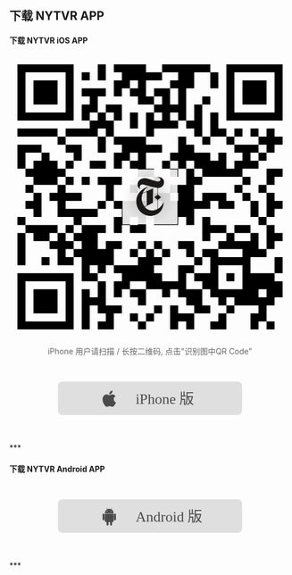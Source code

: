 ## 下载 NYTVR APP
#### 下载 NYTVR iOS APP
<a href="https://itunes.apple.com/app/id1028562337?ct=vr-link-github">
<svg viewBox="0 0 1024 1024" version="1.1" xmlns="http://www.w3.org/2000/svg" xmlns:xlink="http://www.w3.org/1999/xlink">
    <defs>
        <radialGradient cx="50%" cy="50%" fx="50%" fy="50%" r="50%" id="radialGradient-1">
            <stop stop-color="#D4D2D2" offset="0%"></stop>
            <stop stop-color="#FFFFFF" offset="100%"></stop>
        </radialGradient>
    </defs>
    <g id="Page-1" stroke="none" stroke-width="1" fill="none" fill-rule="evenodd">
        <g id="qr-ios-nytvr">
            <g id="qr-ios-nytvrapp">
                <g id="QR-Code">
                    <rect id="Rectangle-path" fill="#FFFFFF" x="0" y="0"></rect>
                    <g id="elements" transform="translate(29.257143, 29.257143)" fill="#000000">
                        <path d="M0,0 L29.2571429,0 L29.2571429,29.2571429 L0,29.2571429 L0,0 Z M29.2571429,0 L58.5142857,0 L58.5142857,29.2571429 L29.2571429,29.2571429 L29.2571429,0 Z M58.5142857,0 L87.7714286,0 L87.7714286,29.2571429 L58.5142857,29.2571429 L58.5142857,0 Z M87.7714286,0 L117.028571,0 L117.028571,29.2571429 L87.7714286,29.2571429 L87.7714286,0 Z M117.028571,0 L146.285714,0 L146.285714,29.2571429 L117.028571,29.2571429 L117.028571,0 Z M146.285714,0 L175.542857,0 L175.542857,29.2571429 L146.285714,29.2571429 L146.285714,0 Z M175.542857,0 L204.8,0 L204.8,29.2571429 L175.542857,29.2571429 L175.542857,0 Z M292.571429,0 L321.828571,0 L321.828571,29.2571429 L292.571429,29.2571429 L292.571429,0 Z M351.085714,0 L380.342857,0 L380.342857,29.2571429 L351.085714,29.2571429 L351.085714,0 Z M380.342857,0 L409.6,0 L409.6,29.2571429 L380.342857,29.2571429 L380.342857,0 Z M409.6,0 L438.857143,0 L438.857143,29.2571429 L409.6,29.2571429 L409.6,0 Z M438.857143,0 L468.114286,0 L468.114286,29.2571429 L438.857143,29.2571429 L438.857143,0 Z M526.628571,0 L555.885714,0 L555.885714,29.2571429 L526.628571,29.2571429 L526.628571,0 Z M555.885714,0 L585.142857,0 L585.142857,29.2571429 L555.885714,29.2571429 L555.885714,0 Z M585.142857,0 L614.4,0 L614.4,29.2571429 L585.142857,29.2571429 L585.142857,0 Z M614.4,0 L643.657143,0 L643.657143,29.2571429 L614.4,29.2571429 L614.4,0 Z M643.657143,0 L672.914286,0 L672.914286,29.2571429 L643.657143,29.2571429 L643.657143,0 Z M672.914286,0 L702.171429,0 L702.171429,29.2571429 L672.914286,29.2571429 L672.914286,0 Z M760.685714,0 L789.942857,0 L789.942857,29.2571429 L760.685714,29.2571429 L760.685714,0 Z M789.942857,0 L819.2,0 L819.2,29.2571429 L789.942857,29.2571429 L789.942857,0 Z M819.2,0 L848.457143,0 L848.457143,29.2571429 L819.2,29.2571429 L819.2,0 Z M848.457143,0 L877.714286,0 L877.714286,29.2571429 L848.457143,29.2571429 L848.457143,0 Z M877.714286,0 L906.971429,0 L906.971429,29.2571429 L877.714286,29.2571429 L877.714286,0 Z M906.971429,0 L936.228571,0 L936.228571,29.2571429 L906.971429,29.2571429 L906.971429,0 Z M936.228571,0 L965.485714,0 L965.485714,29.2571429 L936.228571,29.2571429 L936.228571,0 Z M0,29.2571429 L29.2571429,29.2571429 L29.2571429,58.5142857 L0,58.5142857 L0,29.2571429 Z M175.542857,29.2571429 L204.8,29.2571429 L204.8,58.5142857 L175.542857,58.5142857 L175.542857,29.2571429 Z M234.057143,29.2571429 L263.314286,29.2571429 L263.314286,58.5142857 L234.057143,58.5142857 L234.057143,29.2571429 Z M292.571429,29.2571429 L321.828571,29.2571429 L321.828571,58.5142857 L292.571429,58.5142857 L292.571429,29.2571429 Z M380.342857,29.2571429 L409.6,29.2571429 L409.6,58.5142857 L380.342857,58.5142857 L380.342857,29.2571429 Z M409.6,29.2571429 L438.857143,29.2571429 L438.857143,58.5142857 L409.6,58.5142857 L409.6,29.2571429 Z M438.857143,29.2571429 L468.114286,29.2571429 L468.114286,58.5142857 L438.857143,58.5142857 L438.857143,29.2571429 Z M468.114286,29.2571429 L497.371429,29.2571429 L497.371429,58.5142857 L468.114286,58.5142857 L468.114286,29.2571429 Z M497.371429,29.2571429 L526.628571,29.2571429 L526.628571,58.5142857 L497.371429,58.5142857 L497.371429,29.2571429 Z M585.142857,29.2571429 L614.4,29.2571429 L614.4,58.5142857 L585.142857,58.5142857 L585.142857,29.2571429 Z M614.4,29.2571429 L643.657143,29.2571429 L643.657143,58.5142857 L614.4,58.5142857 L614.4,29.2571429 Z M702.171429,29.2571429 L731.428571,29.2571429 L731.428571,58.5142857 L702.171429,58.5142857 L702.171429,29.2571429 Z M760.685714,29.2571429 L789.942857,29.2571429 L789.942857,58.5142857 L760.685714,58.5142857 L760.685714,29.2571429 Z M936.228571,29.2571429 L965.485714,29.2571429 L965.485714,58.5142857 L936.228571,58.5142857 L936.228571,29.2571429 Z M0,58.5142857 L29.2571429,58.5142857 L29.2571429,87.7714286 L0,87.7714286 L0,58.5142857 Z M58.5142857,58.5142857 L87.7714286,58.5142857 L87.7714286,87.7714286 L58.5142857,87.7714286 L58.5142857,58.5142857 Z M87.7714286,58.5142857 L117.028571,58.5142857 L117.028571,87.7714286 L87.7714286,87.7714286 L87.7714286,58.5142857 Z M117.028571,58.5142857 L146.285714,58.5142857 L146.285714,87.7714286 L117.028571,87.7714286 L117.028571,58.5142857 Z M175.542857,58.5142857 L204.8,58.5142857 L204.8,87.7714286 L175.542857,87.7714286 L175.542857,58.5142857 Z M351.085714,58.5142857 L380.342857,58.5142857 L380.342857,87.7714286 L351.085714,87.7714286 L351.085714,58.5142857 Z M380.342857,58.5142857 L409.6,58.5142857 L409.6,87.7714286 L380.342857,87.7714286 L380.342857,58.5142857 Z M438.857143,58.5142857 L468.114286,58.5142857 L468.114286,87.7714286 L438.857143,87.7714286 L438.857143,58.5142857 Z M555.885714,58.5142857 L585.142857,58.5142857 L585.142857,87.7714286 L555.885714,87.7714286 L555.885714,58.5142857 Z M585.142857,58.5142857 L614.4,58.5142857 L614.4,87.7714286 L585.142857,87.7714286 L585.142857,58.5142857 Z M614.4,58.5142857 L643.657143,58.5142857 L643.657143,87.7714286 L614.4,87.7714286 L614.4,58.5142857 Z M702.171429,58.5142857 L731.428571,58.5142857 L731.428571,87.7714286 L702.171429,87.7714286 L702.171429,58.5142857 Z M760.685714,58.5142857 L789.942857,58.5142857 L789.942857,87.7714286 L760.685714,87.7714286 L760.685714,58.5142857 Z M819.2,58.5142857 L848.457143,58.5142857 L848.457143,87.7714286 L819.2,87.7714286 L819.2,58.5142857 Z M848.457143,58.5142857 L877.714286,58.5142857 L877.714286,87.7714286 L848.457143,87.7714286 L848.457143,58.5142857 Z M877.714286,58.5142857 L906.971429,58.5142857 L906.971429,87.7714286 L877.714286,87.7714286 L877.714286,58.5142857 Z M936.228571,58.5142857 L965.485714,58.5142857 L965.485714,87.7714286 L936.228571,87.7714286 L936.228571,58.5142857 Z M0,87.7714286 L29.2571429,87.7714286 L29.2571429,117.028571 L0,117.028571 L0,87.7714286 Z M58.5142857,87.7714286 L87.7714286,87.7714286 L87.7714286,117.028571 L58.5142857,117.028571 L58.5142857,87.7714286 Z M87.7714286,87.7714286 L117.028571,87.7714286 L117.028571,117.028571 L87.7714286,117.028571 L87.7714286,87.7714286 Z M117.028571,87.7714286 L146.285714,87.7714286 L146.285714,117.028571 L117.028571,117.028571 L117.028571,87.7714286 Z M175.542857,87.7714286 L204.8,87.7714286 L204.8,117.028571 L175.542857,117.028571 L175.542857,87.7714286 Z M234.057143,87.7714286 L263.314286,87.7714286 L263.314286,117.028571 L234.057143,117.028571 L234.057143,87.7714286 Z M263.314286,87.7714286 L292.571429,87.7714286 L292.571429,117.028571 L263.314286,117.028571 L263.314286,87.7714286 Z M292.571429,87.7714286 L321.828571,87.7714286 L321.828571,117.028571 L292.571429,117.028571 L292.571429,87.7714286 Z M351.085714,87.7714286 L380.342857,87.7714286 L380.342857,117.028571 L351.085714,117.028571 L351.085714,87.7714286 Z M409.6,87.7714286 L438.857143,87.7714286 L438.857143,117.028571 L409.6,117.028571 L409.6,87.7714286 Z M438.857143,87.7714286 L468.114286,87.7714286 L468.114286,117.028571 L438.857143,117.028571 L438.857143,87.7714286 Z M497.371429,87.7714286 L526.628571,87.7714286 L526.628571,117.028571 L497.371429,117.028571 L497.371429,87.7714286 Z M526.628571,87.7714286 L555.885714,87.7714286 L555.885714,117.028571 L526.628571,117.028571 L526.628571,87.7714286 Z M585.142857,87.7714286 L614.4,87.7714286 L614.4,117.028571 L585.142857,117.028571 L585.142857,87.7714286 Z M760.685714,87.7714286 L789.942857,87.7714286 L789.942857,117.028571 L760.685714,117.028571 L760.685714,87.7714286 Z M819.2,87.7714286 L848.457143,87.7714286 L848.457143,117.028571 L819.2,117.028571 L819.2,87.7714286 Z M848.457143,87.7714286 L877.714286,87.7714286 L877.714286,117.028571 L848.457143,117.028571 L848.457143,87.7714286 Z M877.714286,87.7714286 L906.971429,87.7714286 L906.971429,117.028571 L877.714286,117.028571 L877.714286,87.7714286 Z M936.228571,87.7714286 L965.485714,87.7714286 L965.485714,117.028571 L936.228571,117.028571 L936.228571,87.7714286 Z M0,117.028571 L29.2571429,117.028571 L29.2571429,146.285714 L0,146.285714 L0,117.028571 Z M58.5142857,117.028571 L87.7714286,117.028571 L87.7714286,146.285714 L58.5142857,146.285714 L58.5142857,117.028571 Z M87.7714286,117.028571 L117.028571,117.028571 L117.028571,146.285714 L87.7714286,146.285714 L87.7714286,117.028571 Z M117.028571,117.028571 L146.285714,117.028571 L146.285714,146.285714 L117.028571,146.285714 L117.028571,117.028571 Z M175.542857,117.028571 L204.8,117.028571 L204.8,146.285714 L175.542857,146.285714 L175.542857,117.028571 Z M263.314286,117.028571 L292.571429,117.028571 L292.571429,146.285714 L263.314286,146.285714 L263.314286,117.028571 Z M438.857143,117.028571 L468.114286,117.028571 L468.114286,146.285714 L438.857143,146.285714 L438.857143,117.028571 Z M468.114286,117.028571 L497.371429,117.028571 L497.371429,146.285714 L468.114286,146.285714 L468.114286,117.028571 Z M526.628571,117.028571 L555.885714,117.028571 L555.885714,146.285714 L526.628571,146.285714 L526.628571,117.028571 Z M585.142857,117.028571 L614.4,117.028571 L614.4,146.285714 L585.142857,146.285714 L585.142857,117.028571 Z M672.914286,117.028571 L702.171429,117.028571 L702.171429,146.285714 L672.914286,146.285714 L672.914286,117.028571 Z M760.685714,117.028571 L789.942857,117.028571 L789.942857,146.285714 L760.685714,146.285714 L760.685714,117.028571 Z M819.2,117.028571 L848.457143,117.028571 L848.457143,146.285714 L819.2,146.285714 L819.2,117.028571 Z M848.457143,117.028571 L877.714286,117.028571 L877.714286,146.285714 L848.457143,146.285714 L848.457143,117.028571 Z M877.714286,117.028571 L906.971429,117.028571 L906.971429,146.285714 L877.714286,146.285714 L877.714286,117.028571 Z M936.228571,117.028571 L965.485714,117.028571 L965.485714,146.285714 L936.228571,146.285714 L936.228571,117.028571 Z M0,146.285714 L29.2571429,146.285714 L29.2571429,175.542857 L0,175.542857 L0,146.285714 Z M175.542857,146.285714 L204.8,146.285714 L204.8,175.542857 L175.542857,175.542857 L175.542857,146.285714 Z M234.057143,146.285714 L263.314286,146.285714 L263.314286,175.542857 L234.057143,175.542857 L234.057143,146.285714 Z M263.314286,146.285714 L292.571429,146.285714 L292.571429,175.542857 L263.314286,175.542857 L263.314286,146.285714 Z M321.828571,146.285714 L351.085714,146.285714 L351.085714,175.542857 L321.828571,175.542857 L321.828571,146.285714 Z M351.085714,146.285714 L380.342857,146.285714 L380.342857,175.542857 L351.085714,175.542857 L351.085714,146.285714 Z M497.371429,146.285714 L526.628571,146.285714 L526.628571,175.542857 L497.371429,175.542857 L497.371429,146.285714 Z M526.628571,146.285714 L555.885714,146.285714 L555.885714,175.542857 L526.628571,175.542857 L526.628571,146.285714 Z M555.885714,146.285714 L585.142857,146.285714 L585.142857,175.542857 L555.885714,175.542857 L555.885714,146.285714 Z M585.142857,146.285714 L614.4,146.285714 L614.4,175.542857 L585.142857,175.542857 L585.142857,146.285714 Z M643.657143,146.285714 L672.914286,146.285714 L672.914286,175.542857 L643.657143,175.542857 L643.657143,146.285714 Z M760.685714,146.285714 L789.942857,146.285714 L789.942857,175.542857 L760.685714,175.542857 L760.685714,146.285714 Z M936.228571,146.285714 L965.485714,146.285714 L965.485714,175.542857 L936.228571,175.542857 L936.228571,146.285714 Z M0,175.542857 L29.2571429,175.542857 L29.2571429,204.8 L0,204.8 L0,175.542857 Z M29.2571429,175.542857 L58.5142857,175.542857 L58.5142857,204.8 L29.2571429,204.8 L29.2571429,175.542857 Z M58.5142857,175.542857 L87.7714286,175.542857 L87.7714286,204.8 L58.5142857,204.8 L58.5142857,175.542857 Z M87.7714286,175.542857 L117.028571,175.542857 L117.028571,204.8 L87.7714286,204.8 L87.7714286,175.542857 Z M117.028571,175.542857 L146.285714,175.542857 L146.285714,204.8 L117.028571,204.8 L117.028571,175.542857 Z M146.285714,175.542857 L175.542857,175.542857 L175.542857,204.8 L146.285714,204.8 L146.285714,175.542857 Z M175.542857,175.542857 L204.8,175.542857 L204.8,204.8 L175.542857,204.8 L175.542857,175.542857 Z M234.057143,175.542857 L263.314286,175.542857 L263.314286,204.8 L234.057143,204.8 L234.057143,175.542857 Z M292.571429,175.542857 L321.828571,175.542857 L321.828571,204.8 L292.571429,204.8 L292.571429,175.542857 Z M351.085714,175.542857 L380.342857,175.542857 L380.342857,204.8 L351.085714,204.8 L351.085714,175.542857 Z M409.6,175.542857 L438.857143,175.542857 L438.857143,204.8 L409.6,204.8 L409.6,175.542857 Z M468.114286,175.542857 L497.371429,175.542857 L497.371429,204.8 L468.114286,204.8 L468.114286,175.542857 Z M526.628571,175.542857 L555.885714,175.542857 L555.885714,204.8 L526.628571,204.8 L526.628571,175.542857 Z M585.142857,175.542857 L614.4,175.542857 L614.4,204.8 L585.142857,204.8 L585.142857,175.542857 Z M643.657143,175.542857 L672.914286,175.542857 L672.914286,204.8 L643.657143,204.8 L643.657143,175.542857 Z M702.171429,175.542857 L731.428571,175.542857 L731.428571,204.8 L702.171429,204.8 L702.171429,175.542857 Z M760.685714,175.542857 L789.942857,175.542857 L789.942857,204.8 L760.685714,204.8 L760.685714,175.542857 Z M789.942857,175.542857 L819.2,175.542857 L819.2,204.8 L789.942857,204.8 L789.942857,175.542857 Z M819.2,175.542857 L848.457143,175.542857 L848.457143,204.8 L819.2,204.8 L819.2,175.542857 Z M848.457143,175.542857 L877.714286,175.542857 L877.714286,204.8 L848.457143,204.8 L848.457143,175.542857 Z M877.714286,175.542857 L906.971429,175.542857 L906.971429,204.8 L877.714286,204.8 L877.714286,175.542857 Z M906.971429,175.542857 L936.228571,175.542857 L936.228571,204.8 L906.971429,204.8 L906.971429,175.542857 Z M936.228571,175.542857 L965.485714,175.542857 L965.485714,204.8 L936.228571,204.8 L936.228571,175.542857 Z M263.314286,204.8 L292.571429,204.8 L292.571429,234.057143 L263.314286,234.057143 L263.314286,204.8 Z M292.571429,204.8 L321.828571,204.8 L321.828571,234.057143 L292.571429,234.057143 L292.571429,204.8 Z M321.828571,204.8 L351.085714,204.8 L351.085714,234.057143 L321.828571,234.057143 L321.828571,204.8 Z M409.6,204.8 L438.857143,204.8 L438.857143,234.057143 L409.6,234.057143 L409.6,204.8 Z M468.114286,204.8 L497.371429,204.8 L497.371429,234.057143 L468.114286,234.057143 L468.114286,204.8 Z M497.371429,204.8 L526.628571,204.8 L526.628571,234.057143 L497.371429,234.057143 L497.371429,204.8 Z M526.628571,204.8 L555.885714,204.8 L555.885714,234.057143 L526.628571,234.057143 L526.628571,204.8 Z M555.885714,204.8 L585.142857,204.8 L585.142857,234.057143 L555.885714,234.057143 L555.885714,204.8 Z M614.4,204.8 L643.657143,204.8 L643.657143,234.057143 L614.4,234.057143 L614.4,204.8 Z M643.657143,204.8 L672.914286,204.8 L672.914286,234.057143 L643.657143,234.057143 L643.657143,204.8 Z M702.171429,204.8 L731.428571,204.8 L731.428571,234.057143 L702.171429,234.057143 L702.171429,204.8 Z M0,234.057143 L29.2571429,234.057143 L29.2571429,263.314286 L0,263.314286 L0,234.057143 Z M29.2571429,234.057143 L58.5142857,234.057143 L58.5142857,263.314286 L29.2571429,263.314286 L29.2571429,234.057143 Z M58.5142857,234.057143 L87.7714286,234.057143 L87.7714286,263.314286 L58.5142857,263.314286 L58.5142857,234.057143 Z M87.7714286,234.057143 L117.028571,234.057143 L117.028571,263.314286 L87.7714286,263.314286 L87.7714286,234.057143 Z M117.028571,234.057143 L146.285714,234.057143 L146.285714,263.314286 L117.028571,263.314286 L117.028571,234.057143 Z M175.542857,234.057143 L204.8,234.057143 L204.8,263.314286 L175.542857,263.314286 L175.542857,234.057143 Z M204.8,234.057143 L234.057143,234.057143 L234.057143,263.314286 L204.8,263.314286 L204.8,234.057143 Z M234.057143,234.057143 L263.314286,234.057143 L263.314286,263.314286 L234.057143,263.314286 L234.057143,234.057143 Z M263.314286,234.057143 L292.571429,234.057143 L292.571429,263.314286 L263.314286,263.314286 L263.314286,234.057143 Z M321.828571,234.057143 L351.085714,234.057143 L351.085714,263.314286 L321.828571,263.314286 L321.828571,234.057143 Z M468.114286,234.057143 L497.371429,234.057143 L497.371429,263.314286 L468.114286,263.314286 L468.114286,234.057143 Z M643.657143,234.057143 L672.914286,234.057143 L672.914286,263.314286 L643.657143,263.314286 L643.657143,234.057143 Z M702.171429,234.057143 L731.428571,234.057143 L731.428571,263.314286 L702.171429,263.314286 L702.171429,234.057143 Z M731.428571,234.057143 L760.685714,234.057143 L760.685714,263.314286 L731.428571,263.314286 L731.428571,234.057143 Z M789.942857,234.057143 L819.2,234.057143 L819.2,263.314286 L789.942857,263.314286 L789.942857,234.057143 Z M848.457143,234.057143 L877.714286,234.057143 L877.714286,263.314286 L848.457143,263.314286 L848.457143,234.057143 Z M906.971429,234.057143 L936.228571,234.057143 L936.228571,263.314286 L906.971429,263.314286 L906.971429,234.057143 Z M146.285714,263.314286 L175.542857,263.314286 L175.542857,292.571429 L146.285714,292.571429 L146.285714,263.314286 Z M292.571429,263.314286 L321.828571,263.314286 L321.828571,292.571429 L292.571429,292.571429 L292.571429,263.314286 Z M351.085714,263.314286 L380.342857,263.314286 L380.342857,292.571429 L351.085714,292.571429 L351.085714,263.314286 Z M380.342857,263.314286 L409.6,263.314286 L409.6,292.571429 L380.342857,292.571429 L380.342857,263.314286 Z M409.6,263.314286 L438.857143,263.314286 L438.857143,292.571429 L409.6,292.571429 L409.6,263.314286 Z M438.857143,263.314286 L468.114286,263.314286 L468.114286,292.571429 L438.857143,292.571429 L438.857143,263.314286 Z M585.142857,263.314286 L614.4,263.314286 L614.4,292.571429 L585.142857,292.571429 L585.142857,263.314286 Z M672.914286,263.314286 L702.171429,263.314286 L702.171429,292.571429 L672.914286,292.571429 L672.914286,263.314286 Z M760.685714,263.314286 L789.942857,263.314286 L789.942857,292.571429 L760.685714,292.571429 L760.685714,263.314286 Z M877.714286,263.314286 L906.971429,263.314286 L906.971429,292.571429 L877.714286,292.571429 L877.714286,263.314286 Z M906.971429,263.314286 L936.228571,263.314286 L936.228571,292.571429 L906.971429,292.571429 L906.971429,263.314286 Z M936.228571,263.314286 L965.485714,263.314286 L965.485714,292.571429 L936.228571,292.571429 L936.228571,263.314286 Z M0,292.571429 L29.2571429,292.571429 L29.2571429,321.828571 L0,321.828571 L0,292.571429 Z M29.2571429,292.571429 L58.5142857,292.571429 L58.5142857,321.828571 L29.2571429,321.828571 L29.2571429,292.571429 Z M58.5142857,292.571429 L87.7714286,292.571429 L87.7714286,321.828571 L58.5142857,321.828571 L58.5142857,292.571429 Z M175.542857,292.571429 L204.8,292.571429 L204.8,321.828571 L175.542857,321.828571 L175.542857,292.571429 Z M204.8,292.571429 L234.057143,292.571429 L234.057143,321.828571 L204.8,321.828571 L204.8,292.571429 Z M292.571429,292.571429 L321.828571,292.571429 L321.828571,321.828571 L292.571429,321.828571 L292.571429,292.571429 Z M380.342857,292.571429 L409.6,292.571429 L409.6,321.828571 L380.342857,321.828571 L380.342857,292.571429 Z M409.6,292.571429 L438.857143,292.571429 L438.857143,321.828571 L409.6,321.828571 L409.6,292.571429 Z M438.857143,292.571429 L468.114286,292.571429 L468.114286,321.828571 L438.857143,321.828571 L438.857143,292.571429 Z M468.114286,292.571429 L497.371429,292.571429 L497.371429,321.828571 L468.114286,321.828571 L468.114286,292.571429 Z M497.371429,292.571429 L526.628571,292.571429 L526.628571,321.828571 L497.371429,321.828571 L497.371429,292.571429 Z M585.142857,292.571429 L614.4,292.571429 L614.4,321.828571 L585.142857,321.828571 L585.142857,292.571429 Z M614.4,292.571429 L643.657143,292.571429 L643.657143,321.828571 L614.4,321.828571 L614.4,292.571429 Z M789.942857,292.571429 L819.2,292.571429 L819.2,321.828571 L789.942857,321.828571 L789.942857,292.571429 Z M819.2,292.571429 L848.457143,292.571429 L848.457143,321.828571 L819.2,321.828571 L819.2,292.571429 Z M848.457143,292.571429 L877.714286,292.571429 L877.714286,321.828571 L848.457143,321.828571 L848.457143,292.571429 Z M906.971429,292.571429 L936.228571,292.571429 L936.228571,321.828571 L906.971429,321.828571 L906.971429,292.571429 Z M0,321.828571 L29.2571429,321.828571 L29.2571429,351.085714 L0,351.085714 L0,321.828571 Z M87.7714286,321.828571 L117.028571,321.828571 L117.028571,351.085714 L87.7714286,351.085714 L87.7714286,321.828571 Z M204.8,321.828571 L234.057143,321.828571 L234.057143,351.085714 L204.8,351.085714 L204.8,321.828571 Z M351.085714,321.828571 L380.342857,321.828571 L380.342857,351.085714 L351.085714,351.085714 L351.085714,321.828571 Z M380.342857,321.828571 L409.6,321.828571 L409.6,351.085714 L380.342857,351.085714 L380.342857,321.828571 Z M438.857143,321.828571 L468.114286,321.828571 L468.114286,351.085714 L438.857143,351.085714 L438.857143,321.828571 Z M555.885714,321.828571 L585.142857,321.828571 L585.142857,351.085714 L555.885714,351.085714 L555.885714,321.828571 Z M585.142857,321.828571 L614.4,321.828571 L614.4,351.085714 L585.142857,351.085714 L585.142857,321.828571 Z M614.4,321.828571 L643.657143,321.828571 L643.657143,351.085714 L614.4,351.085714 L614.4,321.828571 Z M643.657143,321.828571 L672.914286,321.828571 L672.914286,351.085714 L643.657143,351.085714 L643.657143,321.828571 Z M672.914286,321.828571 L702.171429,321.828571 L702.171429,351.085714 L672.914286,351.085714 L672.914286,321.828571 Z M731.428571,321.828571 L760.685714,321.828571 L760.685714,351.085714 L731.428571,351.085714 L731.428571,321.828571 Z M819.2,321.828571 L848.457143,321.828571 L848.457143,351.085714 L819.2,351.085714 L819.2,321.828571 Z M877.714286,321.828571 L906.971429,321.828571 L906.971429,351.085714 L877.714286,351.085714 L877.714286,321.828571 Z M0,351.085714 L29.2571429,351.085714 L29.2571429,380.342857 L0,380.342857 L0,351.085714 Z M58.5142857,351.085714 L87.7714286,351.085714 L87.7714286,380.342857 L58.5142857,380.342857 L58.5142857,351.085714 Z M87.7714286,351.085714 L117.028571,351.085714 L117.028571,380.342857 L87.7714286,380.342857 L87.7714286,351.085714 Z M117.028571,351.085714 L146.285714,351.085714 L146.285714,380.342857 L117.028571,380.342857 L117.028571,351.085714 Z M175.542857,351.085714 L204.8,351.085714 L204.8,380.342857 L175.542857,380.342857 L175.542857,351.085714 Z M263.314286,351.085714 L292.571429,351.085714 L292.571429,380.342857 L263.314286,380.342857 L263.314286,351.085714 Z M292.571429,351.085714 L321.828571,351.085714 L321.828571,380.342857 L292.571429,380.342857 L292.571429,351.085714 Z M351.085714,351.085714 L380.342857,351.085714 L380.342857,380.342857 L351.085714,380.342857 L351.085714,351.085714 Z M409.6,351.085714 L438.857143,351.085714 L438.857143,380.342857 L409.6,380.342857 L409.6,351.085714 Z M438.857143,351.085714 L468.114286,351.085714 L468.114286,380.342857 L438.857143,380.342857 L438.857143,351.085714 Z M526.628571,351.085714 L555.885714,351.085714 L555.885714,380.342857 L526.628571,380.342857 L526.628571,351.085714 Z M585.142857,351.085714 L614.4,351.085714 L614.4,380.342857 L585.142857,380.342857 L585.142857,351.085714 Z M643.657143,351.085714 L672.914286,351.085714 L672.914286,380.342857 L643.657143,380.342857 L643.657143,351.085714 Z M672.914286,351.085714 L702.171429,351.085714 L702.171429,380.342857 L672.914286,380.342857 L672.914286,351.085714 Z M702.171429,351.085714 L731.428571,351.085714 L731.428571,380.342857 L702.171429,380.342857 L702.171429,351.085714 Z M731.428571,351.085714 L760.685714,351.085714 L760.685714,380.342857 L731.428571,380.342857 L731.428571,351.085714 Z M789.942857,351.085714 L819.2,351.085714 L819.2,380.342857 L789.942857,380.342857 L789.942857,351.085714 Z M819.2,351.085714 L848.457143,351.085714 L848.457143,380.342857 L819.2,380.342857 L819.2,351.085714 Z M848.457143,351.085714 L877.714286,351.085714 L877.714286,380.342857 L848.457143,380.342857 L848.457143,351.085714 Z M29.2571429,380.342857 L58.5142857,380.342857 L58.5142857,409.6 L29.2571429,409.6 L29.2571429,380.342857 Z M58.5142857,380.342857 L87.7714286,380.342857 L87.7714286,409.6 L58.5142857,409.6 L58.5142857,380.342857 Z M87.7714286,380.342857 L117.028571,380.342857 L117.028571,409.6 L87.7714286,409.6 L87.7714286,380.342857 Z M117.028571,380.342857 L146.285714,380.342857 L146.285714,409.6 L117.028571,409.6 L117.028571,380.342857 Z M146.285714,380.342857 L175.542857,380.342857 L175.542857,409.6 L146.285714,409.6 L146.285714,380.342857 Z M438.857143,380.342857 L468.114286,380.342857 L468.114286,409.6 L438.857143,409.6 L438.857143,380.342857 Z M468.114286,380.342857 L497.371429,380.342857 L497.371429,409.6 L468.114286,409.6 L468.114286,380.342857 Z M555.885714,380.342857 L585.142857,380.342857 L585.142857,409.6 L555.885714,409.6 L555.885714,380.342857 Z M614.4,380.342857 L643.657143,380.342857 L643.657143,409.6 L614.4,409.6 L614.4,380.342857 Z M672.914286,380.342857 L702.171429,380.342857 L702.171429,409.6 L672.914286,409.6 L672.914286,380.342857 Z M702.171429,380.342857 L731.428571,380.342857 L731.428571,409.6 L702.171429,409.6 L702.171429,380.342857 Z M731.428571,380.342857 L760.685714,380.342857 L760.685714,409.6 L731.428571,409.6 L731.428571,380.342857 Z M760.685714,380.342857 L789.942857,380.342857 L789.942857,409.6 L760.685714,409.6 L760.685714,380.342857 Z M789.942857,380.342857 L819.2,380.342857 L819.2,409.6 L789.942857,409.6 L789.942857,380.342857 Z M906.971429,380.342857 L936.228571,380.342857 L936.228571,409.6 L906.971429,409.6 L906.971429,380.342857 Z M936.228571,380.342857 L965.485714,380.342857 L965.485714,409.6 L936.228571,409.6 L936.228571,380.342857 Z M58.5142857,409.6 L87.7714286,409.6 L87.7714286,438.857143 L58.5142857,438.857143 L58.5142857,409.6 Z M87.7714286,409.6 L117.028571,409.6 L117.028571,438.857143 L87.7714286,438.857143 L87.7714286,409.6 Z M117.028571,409.6 L146.285714,409.6 L146.285714,438.857143 L117.028571,438.857143 L117.028571,409.6 Z M175.542857,409.6 L204.8,409.6 L204.8,438.857143 L175.542857,438.857143 L175.542857,409.6 Z M234.057143,409.6 L263.314286,409.6 L263.314286,438.857143 L234.057143,438.857143 L234.057143,409.6 Z M292.571429,409.6 L321.828571,409.6 L321.828571,438.857143 L292.571429,438.857143 L292.571429,409.6 Z M321.828571,409.6 L351.085714,409.6 L351.085714,438.857143 L321.828571,438.857143 L321.828571,409.6 Z M351.085714,409.6 L380.342857,409.6 L380.342857,438.857143 L351.085714,438.857143 L351.085714,409.6 Z M497.371429,409.6 L526.628571,409.6 L526.628571,438.857143 L497.371429,438.857143 L497.371429,409.6 Z M614.4,409.6 L643.657143,409.6 L643.657143,438.857143 L614.4,438.857143 L614.4,409.6 Z M643.657143,409.6 L672.914286,409.6 L672.914286,438.857143 L643.657143,438.857143 L643.657143,409.6 Z M819.2,409.6 L848.457143,409.6 L848.457143,438.857143 L819.2,438.857143 L819.2,409.6 Z M906.971429,409.6 L936.228571,409.6 L936.228571,438.857143 L906.971429,438.857143 L906.971429,409.6 Z M29.2571429,438.857143 L58.5142857,438.857143 L58.5142857,468.114286 L29.2571429,468.114286 L29.2571429,438.857143 Z M146.285714,438.857143 L175.542857,438.857143 L175.542857,468.114286 L146.285714,468.114286 L146.285714,438.857143 Z M321.828571,438.857143 L351.085714,438.857143 L351.085714,468.114286 L321.828571,468.114286 L321.828571,438.857143 Z M409.6,438.857143 L438.857143,438.857143 L438.857143,468.114286 L409.6,468.114286 L409.6,438.857143 Z M468.114286,438.857143 L497.371429,438.857143 L497.371429,468.114286 L468.114286,468.114286 L468.114286,438.857143 Z M555.885714,438.857143 L585.142857,438.857143 L585.142857,468.114286 L555.885714,468.114286 L555.885714,438.857143 Z M585.142857,438.857143 L614.4,438.857143 L614.4,468.114286 L585.142857,468.114286 L585.142857,438.857143 Z M614.4,438.857143 L643.657143,438.857143 L643.657143,468.114286 L614.4,468.114286 L614.4,438.857143 Z M789.942857,438.857143 L819.2,438.857143 L819.2,468.114286 L789.942857,468.114286 L789.942857,438.857143 Z M877.714286,438.857143 L906.971429,438.857143 L906.971429,468.114286 L877.714286,468.114286 L877.714286,438.857143 Z M58.5142857,468.114286 L87.7714286,468.114286 L87.7714286,497.371429 L58.5142857,497.371429 L58.5142857,468.114286 Z M117.028571,468.114286 L146.285714,468.114286 L146.285714,497.371429 L117.028571,497.371429 L117.028571,468.114286 Z M146.285714,468.114286 L175.542857,468.114286 L175.542857,497.371429 L146.285714,497.371429 L146.285714,468.114286 Z M175.542857,468.114286 L204.8,468.114286 L204.8,497.371429 L175.542857,497.371429 L175.542857,468.114286 Z M204.8,468.114286 L234.057143,468.114286 L234.057143,497.371429 L204.8,497.371429 L204.8,468.114286 Z M321.828571,468.114286 L351.085714,468.114286 L351.085714,497.371429 L321.828571,497.371429 L321.828571,468.114286 Z M497.371429,468.114286 L526.628571,468.114286 L526.628571,497.371429 L497.371429,497.371429 L497.371429,468.114286 Z M526.628571,468.114286 L555.885714,468.114286 L555.885714,497.371429 L526.628571,497.371429 L526.628571,468.114286 Z M585.142857,468.114286 L614.4,468.114286 L614.4,497.371429 L585.142857,497.371429 L585.142857,468.114286 Z M614.4,468.114286 L643.657143,468.114286 L643.657143,497.371429 L614.4,497.371429 L614.4,468.114286 Z M672.914286,468.114286 L702.171429,468.114286 L702.171429,497.371429 L672.914286,497.371429 L672.914286,468.114286 Z M702.171429,468.114286 L731.428571,468.114286 L731.428571,497.371429 L702.171429,497.371429 L702.171429,468.114286 Z M731.428571,468.114286 L760.685714,468.114286 L760.685714,497.371429 L731.428571,497.371429 L731.428571,468.114286 Z M819.2,468.114286 L848.457143,468.114286 L848.457143,497.371429 L819.2,497.371429 L819.2,468.114286 Z M906.971429,468.114286 L936.228571,468.114286 L936.228571,497.371429 L906.971429,497.371429 L906.971429,468.114286 Z M29.2571429,497.371429 L58.5142857,497.371429 L58.5142857,526.628571 L29.2571429,526.628571 L29.2571429,497.371429 Z M58.5142857,497.371429 L87.7714286,497.371429 L87.7714286,526.628571 L58.5142857,526.628571 L58.5142857,497.371429 Z M146.285714,497.371429 L175.542857,497.371429 L175.542857,526.628571 L146.285714,526.628571 L146.285714,497.371429 Z M292.571429,497.371429 L321.828571,497.371429 L321.828571,526.628571 L292.571429,526.628571 L292.571429,497.371429 Z M351.085714,497.371429 L380.342857,497.371429 L380.342857,526.628571 L351.085714,526.628571 L351.085714,497.371429 Z M380.342857,497.371429 L409.6,497.371429 L409.6,526.628571 L380.342857,526.628571 L380.342857,497.371429 Z M409.6,497.371429 L438.857143,497.371429 L438.857143,526.628571 L409.6,526.628571 L409.6,497.371429 Z M438.857143,497.371429 L468.114286,497.371429 L468.114286,526.628571 L438.857143,526.628571 L438.857143,497.371429 Z M526.628571,497.371429 L555.885714,497.371429 L555.885714,526.628571 L526.628571,526.628571 L526.628571,497.371429 Z M555.885714,497.371429 L585.142857,497.371429 L585.142857,526.628571 L555.885714,526.628571 L555.885714,497.371429 Z M585.142857,497.371429 L614.4,497.371429 L614.4,526.628571 L585.142857,526.628571 L585.142857,497.371429 Z M614.4,497.371429 L643.657143,497.371429 L643.657143,526.628571 L614.4,526.628571 L614.4,497.371429 Z M643.657143,497.371429 L672.914286,497.371429 L672.914286,526.628571 L643.657143,526.628571 L643.657143,497.371429 Z M672.914286,497.371429 L702.171429,497.371429 L702.171429,526.628571 L672.914286,526.628571 L672.914286,497.371429 Z M731.428571,497.371429 L760.685714,497.371429 L760.685714,526.628571 L731.428571,526.628571 L731.428571,497.371429 Z M760.685714,497.371429 L789.942857,497.371429 L789.942857,526.628571 L760.685714,526.628571 L760.685714,497.371429 Z M848.457143,497.371429 L877.714286,497.371429 L877.714286,526.628571 L848.457143,526.628571 L848.457143,497.371429 Z M906.971429,497.371429 L936.228571,497.371429 L936.228571,526.628571 L906.971429,526.628571 L906.971429,497.371429 Z M936.228571,497.371429 L965.485714,497.371429 L965.485714,526.628571 L936.228571,526.628571 L936.228571,497.371429 Z M58.5142857,526.628571 L87.7714286,526.628571 L87.7714286,555.885714 L58.5142857,555.885714 L58.5142857,526.628571 Z M146.285714,526.628571 L175.542857,526.628571 L175.542857,555.885714 L146.285714,555.885714 L146.285714,526.628571 Z M175.542857,526.628571 L204.8,526.628571 L204.8,555.885714 L175.542857,555.885714 L175.542857,526.628571 Z M204.8,526.628571 L234.057143,526.628571 L234.057143,555.885714 L204.8,555.885714 L204.8,526.628571 Z M234.057143,526.628571 L263.314286,526.628571 L263.314286,555.885714 L234.057143,555.885714 L234.057143,526.628571 Z M263.314286,526.628571 L292.571429,526.628571 L292.571429,555.885714 L263.314286,555.885714 L263.314286,526.628571 Z M380.342857,526.628571 L409.6,526.628571 L409.6,555.885714 L380.342857,555.885714 L380.342857,526.628571 Z M409.6,526.628571 L438.857143,526.628571 L438.857143,555.885714 L409.6,555.885714 L409.6,526.628571 Z M438.857143,526.628571 L468.114286,526.628571 L468.114286,555.885714 L438.857143,555.885714 L438.857143,526.628571 Z M497.371429,526.628571 L526.628571,526.628571 L526.628571,555.885714 L497.371429,555.885714 L497.371429,526.628571 Z M526.628571,526.628571 L555.885714,526.628571 L555.885714,555.885714 L526.628571,555.885714 L526.628571,526.628571 Z M555.885714,526.628571 L585.142857,526.628571 L585.142857,555.885714 L555.885714,555.885714 L555.885714,526.628571 Z M585.142857,526.628571 L614.4,526.628571 L614.4,555.885714 L585.142857,555.885714 L585.142857,526.628571 Z M614.4,526.628571 L643.657143,526.628571 L643.657143,555.885714 L614.4,555.885714 L614.4,526.628571 Z M848.457143,526.628571 L877.714286,526.628571 L877.714286,555.885714 L848.457143,555.885714 L848.457143,526.628571 Z M906.971429,526.628571 L936.228571,526.628571 L936.228571,555.885714 L906.971429,555.885714 L906.971429,526.628571 Z M0,555.885714 L29.2571429,555.885714 L29.2571429,585.142857 L0,585.142857 L0,555.885714 Z M204.8,555.885714 L234.057143,555.885714 L234.057143,585.142857 L204.8,585.142857 L204.8,555.885714 Z M351.085714,555.885714 L380.342857,555.885714 L380.342857,585.142857 L351.085714,585.142857 L351.085714,555.885714 Z M380.342857,555.885714 L409.6,555.885714 L409.6,585.142857 L380.342857,585.142857 L380.342857,555.885714 Z M438.857143,555.885714 L468.114286,555.885714 L468.114286,585.142857 L438.857143,585.142857 L438.857143,555.885714 Z M497.371429,555.885714 L526.628571,555.885714 L526.628571,585.142857 L497.371429,585.142857 L497.371429,555.885714 Z M526.628571,555.885714 L555.885714,555.885714 L555.885714,585.142857 L526.628571,585.142857 L526.628571,555.885714 Z M555.885714,555.885714 L585.142857,555.885714 L585.142857,585.142857 L555.885714,585.142857 L555.885714,555.885714 Z M614.4,555.885714 L643.657143,555.885714 L643.657143,585.142857 L614.4,585.142857 L614.4,555.885714 Z M672.914286,555.885714 L702.171429,555.885714 L702.171429,585.142857 L672.914286,585.142857 L672.914286,555.885714 Z M877.714286,555.885714 L906.971429,555.885714 L906.971429,585.142857 L877.714286,585.142857 L877.714286,555.885714 Z M29.2571429,585.142857 L58.5142857,585.142857 L58.5142857,614.4 L29.2571429,614.4 L29.2571429,585.142857 Z M58.5142857,585.142857 L87.7714286,585.142857 L87.7714286,614.4 L58.5142857,614.4 L58.5142857,585.142857 Z M87.7714286,585.142857 L117.028571,585.142857 L117.028571,614.4 L87.7714286,614.4 L87.7714286,585.142857 Z M117.028571,585.142857 L146.285714,585.142857 L146.285714,614.4 L117.028571,614.4 L117.028571,585.142857 Z M175.542857,585.142857 L204.8,585.142857 L204.8,614.4 L175.542857,614.4 L175.542857,585.142857 Z M234.057143,585.142857 L263.314286,585.142857 L263.314286,614.4 L234.057143,614.4 L234.057143,585.142857 Z M263.314286,585.142857 L292.571429,585.142857 L292.571429,614.4 L263.314286,614.4 L263.314286,585.142857 Z M292.571429,585.142857 L321.828571,585.142857 L321.828571,614.4 L292.571429,614.4 L292.571429,585.142857 Z M351.085714,585.142857 L380.342857,585.142857 L380.342857,614.4 L351.085714,614.4 L351.085714,585.142857 Z M409.6,585.142857 L438.857143,585.142857 L438.857143,614.4 L409.6,614.4 L409.6,585.142857 Z M438.857143,585.142857 L468.114286,585.142857 L468.114286,614.4 L438.857143,614.4 L438.857143,585.142857 Z M672.914286,585.142857 L702.171429,585.142857 L702.171429,614.4 L672.914286,614.4 L672.914286,585.142857 Z M702.171429,585.142857 L731.428571,585.142857 L731.428571,614.4 L702.171429,614.4 L702.171429,585.142857 Z M731.428571,585.142857 L760.685714,585.142857 L760.685714,614.4 L731.428571,614.4 L731.428571,585.142857 Z M789.942857,585.142857 L819.2,585.142857 L819.2,614.4 L789.942857,614.4 L789.942857,585.142857 Z M819.2,585.142857 L848.457143,585.142857 L848.457143,614.4 L819.2,614.4 L819.2,585.142857 Z M906.971429,585.142857 L936.228571,585.142857 L936.228571,614.4 L906.971429,614.4 L906.971429,585.142857 Z M0,614.4 L29.2571429,614.4 L29.2571429,643.657143 L0,643.657143 L0,614.4 Z M58.5142857,614.4 L87.7714286,614.4 L87.7714286,643.657143 L58.5142857,643.657143 L58.5142857,614.4 Z M87.7714286,614.4 L117.028571,614.4 L117.028571,643.657143 L87.7714286,643.657143 L87.7714286,614.4 Z M146.285714,614.4 L175.542857,614.4 L175.542857,643.657143 L146.285714,643.657143 L146.285714,614.4 Z M204.8,614.4 L234.057143,614.4 L234.057143,643.657143 L204.8,643.657143 L204.8,614.4 Z M234.057143,614.4 L263.314286,614.4 L263.314286,643.657143 L234.057143,643.657143 L234.057143,614.4 Z M263.314286,614.4 L292.571429,614.4 L292.571429,643.657143 L263.314286,643.657143 L263.314286,614.4 Z M672.914286,614.4 L702.171429,614.4 L702.171429,643.657143 L672.914286,643.657143 L672.914286,614.4 Z M760.685714,614.4 L789.942857,614.4 L789.942857,643.657143 L760.685714,643.657143 L760.685714,614.4 Z M848.457143,614.4 L877.714286,614.4 L877.714286,643.657143 L848.457143,643.657143 L848.457143,614.4 Z M906.971429,614.4 L936.228571,614.4 L936.228571,643.657143 L906.971429,643.657143 L906.971429,614.4 Z M936.228571,614.4 L965.485714,614.4 L965.485714,643.657143 L936.228571,643.657143 L936.228571,614.4 Z M0,643.657143 L29.2571429,643.657143 L29.2571429,672.914286 L0,672.914286 L0,643.657143 Z M117.028571,643.657143 L146.285714,643.657143 L146.285714,672.914286 L117.028571,672.914286 L117.028571,643.657143 Z M146.285714,643.657143 L175.542857,643.657143 L175.542857,672.914286 L146.285714,672.914286 L146.285714,643.657143 Z M175.542857,643.657143 L204.8,643.657143 L204.8,672.914286 L175.542857,672.914286 L175.542857,643.657143 Z M234.057143,643.657143 L263.314286,643.657143 L263.314286,672.914286 L234.057143,672.914286 L234.057143,643.657143 Z M263.314286,643.657143 L292.571429,643.657143 L292.571429,672.914286 L263.314286,672.914286 L263.314286,643.657143 Z M321.828571,643.657143 L351.085714,643.657143 L351.085714,672.914286 L321.828571,672.914286 L321.828571,643.657143 Z M351.085714,643.657143 L380.342857,643.657143 L380.342857,672.914286 L351.085714,672.914286 L351.085714,643.657143 Z M438.857143,643.657143 L468.114286,643.657143 L468.114286,672.914286 L438.857143,672.914286 L438.857143,643.657143 Z M497.371429,643.657143 L526.628571,643.657143 L526.628571,672.914286 L497.371429,672.914286 L497.371429,643.657143 Z M585.142857,643.657143 L614.4,643.657143 L614.4,672.914286 L585.142857,672.914286 L585.142857,643.657143 Z M614.4,643.657143 L643.657143,643.657143 L643.657143,672.914286 L614.4,672.914286 L614.4,643.657143 Z M731.428571,643.657143 L760.685714,643.657143 L760.685714,672.914286 L731.428571,672.914286 L731.428571,643.657143 Z M760.685714,643.657143 L789.942857,643.657143 L789.942857,672.914286 L760.685714,672.914286 L760.685714,643.657143 Z M789.942857,643.657143 L819.2,643.657143 L819.2,672.914286 L789.942857,672.914286 L789.942857,643.657143 Z M819.2,643.657143 L848.457143,643.657143 L848.457143,672.914286 L819.2,672.914286 L819.2,643.657143 Z M848.457143,643.657143 L877.714286,643.657143 L877.714286,672.914286 L848.457143,672.914286 L848.457143,643.657143 Z M906.971429,643.657143 L936.228571,643.657143 L936.228571,672.914286 L906.971429,672.914286 L906.971429,643.657143 Z M0,672.914286 L29.2571429,672.914286 L29.2571429,702.171429 L0,702.171429 L0,672.914286 Z M146.285714,672.914286 L175.542857,672.914286 L175.542857,702.171429 L146.285714,702.171429 L146.285714,672.914286 Z M204.8,672.914286 L234.057143,672.914286 L234.057143,702.171429 L204.8,702.171429 L204.8,672.914286 Z M234.057143,672.914286 L263.314286,672.914286 L263.314286,702.171429 L234.057143,702.171429 L234.057143,672.914286 Z M263.314286,672.914286 L292.571429,672.914286 L292.571429,702.171429 L263.314286,702.171429 L263.314286,672.914286 Z M292.571429,672.914286 L321.828571,672.914286 L321.828571,702.171429 L292.571429,702.171429 L292.571429,672.914286 Z M321.828571,672.914286 L351.085714,672.914286 L351.085714,702.171429 L321.828571,702.171429 L321.828571,672.914286 Z M409.6,672.914286 L438.857143,672.914286 L438.857143,702.171429 L409.6,702.171429 L409.6,672.914286 Z M468.114286,672.914286 L497.371429,672.914286 L497.371429,702.171429 L468.114286,702.171429 L468.114286,672.914286 Z M526.628571,672.914286 L555.885714,672.914286 L555.885714,702.171429 L526.628571,702.171429 L526.628571,672.914286 Z M614.4,672.914286 L643.657143,672.914286 L643.657143,702.171429 L614.4,702.171429 L614.4,672.914286 Z M672.914286,672.914286 L702.171429,672.914286 L702.171429,702.171429 L672.914286,702.171429 L672.914286,672.914286 Z M702.171429,672.914286 L731.428571,672.914286 L731.428571,702.171429 L702.171429,702.171429 L702.171429,672.914286 Z M819.2,672.914286 L848.457143,672.914286 L848.457143,702.171429 L819.2,702.171429 L819.2,672.914286 Z M848.457143,672.914286 L877.714286,672.914286 L877.714286,702.171429 L848.457143,702.171429 L848.457143,672.914286 Z M877.714286,672.914286 L906.971429,672.914286 L906.971429,702.171429 L877.714286,702.171429 L877.714286,672.914286 Z M0,702.171429 L29.2571429,702.171429 L29.2571429,731.428571 L0,731.428571 L0,702.171429 Z M87.7714286,702.171429 L117.028571,702.171429 L117.028571,731.428571 L87.7714286,731.428571 L87.7714286,702.171429 Z M146.285714,702.171429 L175.542857,702.171429 L175.542857,731.428571 L146.285714,731.428571 L146.285714,702.171429 Z M175.542857,702.171429 L204.8,702.171429 L204.8,731.428571 L175.542857,731.428571 L175.542857,702.171429 Z M234.057143,702.171429 L263.314286,702.171429 L263.314286,731.428571 L234.057143,731.428571 L234.057143,702.171429 Z M263.314286,702.171429 L292.571429,702.171429 L292.571429,731.428571 L263.314286,731.428571 L263.314286,702.171429 Z M292.571429,702.171429 L321.828571,702.171429 L321.828571,731.428571 L292.571429,731.428571 L292.571429,702.171429 Z M321.828571,702.171429 L351.085714,702.171429 L351.085714,731.428571 L321.828571,731.428571 L321.828571,702.171429 Z M438.857143,702.171429 L468.114286,702.171429 L468.114286,731.428571 L438.857143,731.428571 L438.857143,702.171429 Z M468.114286,702.171429 L497.371429,702.171429 L497.371429,731.428571 L468.114286,731.428571 L468.114286,702.171429 Z M497.371429,702.171429 L526.628571,702.171429 L526.628571,731.428571 L497.371429,731.428571 L497.371429,702.171429 Z M643.657143,702.171429 L672.914286,702.171429 L672.914286,731.428571 L643.657143,731.428571 L643.657143,702.171429 Z M702.171429,702.171429 L731.428571,702.171429 L731.428571,731.428571 L702.171429,731.428571 L702.171429,702.171429 Z M731.428571,702.171429 L760.685714,702.171429 L760.685714,731.428571 L731.428571,731.428571 L731.428571,702.171429 Z M760.685714,702.171429 L789.942857,702.171429 L789.942857,731.428571 L760.685714,731.428571 L760.685714,702.171429 Z M789.942857,702.171429 L819.2,702.171429 L819.2,731.428571 L789.942857,731.428571 L789.942857,702.171429 Z M819.2,702.171429 L848.457143,702.171429 L848.457143,731.428571 L819.2,731.428571 L819.2,702.171429 Z M936.228571,702.171429 L965.485714,702.171429 L965.485714,731.428571 L936.228571,731.428571 L936.228571,702.171429 Z M234.057143,731.428571 L263.314286,731.428571 L263.314286,760.685714 L234.057143,760.685714 L234.057143,731.428571 Z M292.571429,731.428571 L321.828571,731.428571 L321.828571,760.685714 L292.571429,760.685714 L292.571429,731.428571 Z M351.085714,731.428571 L380.342857,731.428571 L380.342857,760.685714 L351.085714,760.685714 L351.085714,731.428571 Z M380.342857,731.428571 L409.6,731.428571 L409.6,760.685714 L380.342857,760.685714 L380.342857,731.428571 Z M409.6,731.428571 L438.857143,731.428571 L438.857143,760.685714 L409.6,760.685714 L409.6,731.428571 Z M438.857143,731.428571 L468.114286,731.428571 L468.114286,760.685714 L438.857143,760.685714 L438.857143,731.428571 Z M468.114286,731.428571 L497.371429,731.428571 L497.371429,760.685714 L468.114286,760.685714 L468.114286,731.428571 Z M585.142857,731.428571 L614.4,731.428571 L614.4,760.685714 L585.142857,760.685714 L585.142857,731.428571 Z M614.4,731.428571 L643.657143,731.428571 L643.657143,760.685714 L614.4,760.685714 L614.4,731.428571 Z M702.171429,731.428571 L731.428571,731.428571 L731.428571,760.685714 L702.171429,760.685714 L702.171429,731.428571 Z M819.2,731.428571 L848.457143,731.428571 L848.457143,760.685714 L819.2,760.685714 L819.2,731.428571 Z M936.228571,731.428571 L965.485714,731.428571 L965.485714,760.685714 L936.228571,760.685714 L936.228571,731.428571 Z M0,760.685714 L29.2571429,760.685714 L29.2571429,789.942857 L0,789.942857 L0,760.685714 Z M29.2571429,760.685714 L58.5142857,760.685714 L58.5142857,789.942857 L29.2571429,789.942857 L29.2571429,760.685714 Z M58.5142857,760.685714 L87.7714286,760.685714 L87.7714286,789.942857 L58.5142857,789.942857 L58.5142857,760.685714 Z M87.7714286,760.685714 L117.028571,760.685714 L117.028571,789.942857 L87.7714286,789.942857 L87.7714286,760.685714 Z M117.028571,760.685714 L146.285714,760.685714 L146.285714,789.942857 L117.028571,789.942857 L117.028571,760.685714 Z M146.285714,760.685714 L175.542857,760.685714 L175.542857,789.942857 L146.285714,789.942857 L146.285714,760.685714 Z M175.542857,760.685714 L204.8,760.685714 L204.8,789.942857 L175.542857,789.942857 L175.542857,760.685714 Z M234.057143,760.685714 L263.314286,760.685714 L263.314286,789.942857 L234.057143,789.942857 L234.057143,760.685714 Z M263.314286,760.685714 L292.571429,760.685714 L292.571429,789.942857 L263.314286,789.942857 L263.314286,760.685714 Z M380.342857,760.685714 L409.6,760.685714 L409.6,789.942857 L380.342857,789.942857 L380.342857,760.685714 Z M409.6,760.685714 L438.857143,760.685714 L438.857143,789.942857 L409.6,789.942857 L409.6,760.685714 Z M438.857143,760.685714 L468.114286,760.685714 L468.114286,789.942857 L438.857143,789.942857 L438.857143,760.685714 Z M468.114286,760.685714 L497.371429,760.685714 L497.371429,789.942857 L468.114286,789.942857 L468.114286,760.685714 Z M497.371429,760.685714 L526.628571,760.685714 L526.628571,789.942857 L497.371429,789.942857 L497.371429,760.685714 Z M585.142857,760.685714 L614.4,760.685714 L614.4,789.942857 L585.142857,789.942857 L585.142857,760.685714 Z M643.657143,760.685714 L672.914286,760.685714 L672.914286,789.942857 L643.657143,789.942857 L643.657143,760.685714 Z M672.914286,760.685714 L702.171429,760.685714 L702.171429,789.942857 L672.914286,789.942857 L672.914286,760.685714 Z M702.171429,760.685714 L731.428571,760.685714 L731.428571,789.942857 L702.171429,789.942857 L702.171429,760.685714 Z M760.685714,760.685714 L789.942857,760.685714 L789.942857,789.942857 L760.685714,789.942857 L760.685714,760.685714 Z M819.2,760.685714 L848.457143,760.685714 L848.457143,789.942857 L819.2,789.942857 L819.2,760.685714 Z M848.457143,760.685714 L877.714286,760.685714 L877.714286,789.942857 L848.457143,789.942857 L848.457143,760.685714 Z M877.714286,760.685714 L906.971429,760.685714 L906.971429,789.942857 L877.714286,789.942857 L877.714286,760.685714 Z M906.971429,760.685714 L936.228571,760.685714 L936.228571,789.942857 L906.971429,789.942857 L906.971429,760.685714 Z M0,789.942857 L29.2571429,789.942857 L29.2571429,819.2 L0,819.2 L0,789.942857 Z M175.542857,789.942857 L204.8,789.942857 L204.8,819.2 L175.542857,819.2 L175.542857,789.942857 Z M292.571429,789.942857 L321.828571,789.942857 L321.828571,819.2 L292.571429,819.2 L292.571429,789.942857 Z M351.085714,789.942857 L380.342857,789.942857 L380.342857,819.2 L351.085714,819.2 L351.085714,789.942857 Z M380.342857,789.942857 L409.6,789.942857 L409.6,819.2 L380.342857,819.2 L380.342857,789.942857 Z M468.114286,789.942857 L497.371429,789.942857 L497.371429,819.2 L468.114286,819.2 L468.114286,789.942857 Z M497.371429,789.942857 L526.628571,789.942857 L526.628571,819.2 L497.371429,819.2 L497.371429,789.942857 Z M526.628571,789.942857 L555.885714,789.942857 L555.885714,819.2 L526.628571,819.2 L526.628571,789.942857 Z M555.885714,789.942857 L585.142857,789.942857 L585.142857,819.2 L555.885714,819.2 L555.885714,789.942857 Z M585.142857,789.942857 L614.4,789.942857 L614.4,819.2 L585.142857,819.2 L585.142857,789.942857 Z M672.914286,789.942857 L702.171429,789.942857 L702.171429,819.2 L672.914286,819.2 L672.914286,789.942857 Z M702.171429,789.942857 L731.428571,789.942857 L731.428571,819.2 L702.171429,819.2 L702.171429,789.942857 Z M819.2,789.942857 L848.457143,789.942857 L848.457143,819.2 L819.2,819.2 L819.2,789.942857 Z M848.457143,789.942857 L877.714286,789.942857 L877.714286,819.2 L848.457143,819.2 L848.457143,789.942857 Z M877.714286,789.942857 L906.971429,789.942857 L906.971429,819.2 L877.714286,819.2 L877.714286,789.942857 Z M906.971429,789.942857 L936.228571,789.942857 L936.228571,819.2 L906.971429,819.2 L906.971429,789.942857 Z M936.228571,789.942857 L965.485714,789.942857 L965.485714,819.2 L936.228571,819.2 L936.228571,789.942857 Z M0,819.2 L29.2571429,819.2 L29.2571429,848.457143 L0,848.457143 L0,819.2 Z M58.5142857,819.2 L87.7714286,819.2 L87.7714286,848.457143 L58.5142857,848.457143 L58.5142857,819.2 Z M87.7714286,819.2 L117.028571,819.2 L117.028571,848.457143 L87.7714286,848.457143 L87.7714286,819.2 Z M117.028571,819.2 L146.285714,819.2 L146.285714,848.457143 L117.028571,848.457143 L117.028571,819.2 Z M175.542857,819.2 L204.8,819.2 L204.8,848.457143 L175.542857,848.457143 L175.542857,819.2 Z M234.057143,819.2 L263.314286,819.2 L263.314286,848.457143 L234.057143,848.457143 L234.057143,819.2 Z M292.571429,819.2 L321.828571,819.2 L321.828571,848.457143 L292.571429,848.457143 L292.571429,819.2 Z M351.085714,819.2 L380.342857,819.2 L380.342857,848.457143 L351.085714,848.457143 L351.085714,819.2 Z M409.6,819.2 L438.857143,819.2 L438.857143,848.457143 L409.6,848.457143 L409.6,819.2 Z M438.857143,819.2 L468.114286,819.2 L468.114286,848.457143 L438.857143,848.457143 L438.857143,819.2 Z M526.628571,819.2 L555.885714,819.2 L555.885714,848.457143 L526.628571,848.457143 L526.628571,819.2 Z M585.142857,819.2 L614.4,819.2 L614.4,848.457143 L585.142857,848.457143 L585.142857,819.2 Z M614.4,819.2 L643.657143,819.2 L643.657143,848.457143 L614.4,848.457143 L614.4,819.2 Z M643.657143,819.2 L672.914286,819.2 L672.914286,848.457143 L643.657143,848.457143 L643.657143,819.2 Z M702.171429,819.2 L731.428571,819.2 L731.428571,848.457143 L702.171429,848.457143 L702.171429,819.2 Z M731.428571,819.2 L760.685714,819.2 L760.685714,848.457143 L731.428571,848.457143 L731.428571,819.2 Z M760.685714,819.2 L789.942857,819.2 L789.942857,848.457143 L760.685714,848.457143 L760.685714,819.2 Z M789.942857,819.2 L819.2,819.2 L819.2,848.457143 L789.942857,848.457143 L789.942857,819.2 Z M819.2,819.2 L848.457143,819.2 L848.457143,848.457143 L819.2,848.457143 L819.2,819.2 Z M848.457143,819.2 L877.714286,819.2 L877.714286,848.457143 L848.457143,848.457143 L848.457143,819.2 Z M906.971429,819.2 L936.228571,819.2 L936.228571,848.457143 L906.971429,848.457143 L906.971429,819.2 Z M936.228571,819.2 L965.485714,819.2 L965.485714,848.457143 L936.228571,848.457143 L936.228571,819.2 Z M0,848.457143 L29.2571429,848.457143 L29.2571429,877.714286 L0,877.714286 L0,848.457143 Z M58.5142857,848.457143 L87.7714286,848.457143 L87.7714286,877.714286 L58.5142857,877.714286 L58.5142857,848.457143 Z M87.7714286,848.457143 L117.028571,848.457143 L117.028571,877.714286 L87.7714286,877.714286 L87.7714286,848.457143 Z M117.028571,848.457143 L146.285714,848.457143 L146.285714,877.714286 L117.028571,877.714286 L117.028571,848.457143 Z M175.542857,848.457143 L204.8,848.457143 L204.8,877.714286 L175.542857,877.714286 L175.542857,848.457143 Z M234.057143,848.457143 L263.314286,848.457143 L263.314286,877.714286 L234.057143,877.714286 L234.057143,848.457143 Z M263.314286,848.457143 L292.571429,848.457143 L292.571429,877.714286 L263.314286,877.714286 L263.314286,848.457143 Z M292.571429,848.457143 L321.828571,848.457143 L321.828571,877.714286 L292.571429,877.714286 L292.571429,848.457143 Z M438.857143,848.457143 L468.114286,848.457143 L468.114286,877.714286 L438.857143,877.714286 L438.857143,848.457143 Z M614.4,848.457143 L643.657143,848.457143 L643.657143,877.714286 L614.4,877.714286 L614.4,848.457143 Z M643.657143,848.457143 L672.914286,848.457143 L672.914286,877.714286 L643.657143,877.714286 L643.657143,848.457143 Z M731.428571,848.457143 L760.685714,848.457143 L760.685714,877.714286 L731.428571,877.714286 L731.428571,848.457143 Z M789.942857,848.457143 L819.2,848.457143 L819.2,877.714286 L789.942857,877.714286 L789.942857,848.457143 Z M819.2,848.457143 L848.457143,848.457143 L848.457143,877.714286 L819.2,877.714286 L819.2,848.457143 Z M848.457143,848.457143 L877.714286,848.457143 L877.714286,877.714286 L848.457143,877.714286 L848.457143,848.457143 Z M877.714286,848.457143 L906.971429,848.457143 L906.971429,877.714286 L877.714286,877.714286 L877.714286,848.457143 Z M906.971429,848.457143 L936.228571,848.457143 L936.228571,877.714286 L906.971429,877.714286 L906.971429,848.457143 Z M0,877.714286 L29.2571429,877.714286 L29.2571429,906.971429 L0,906.971429 L0,877.714286 Z M58.5142857,877.714286 L87.7714286,877.714286 L87.7714286,906.971429 L58.5142857,906.971429 L58.5142857,877.714286 Z M87.7714286,877.714286 L117.028571,877.714286 L117.028571,906.971429 L87.7714286,906.971429 L87.7714286,877.714286 Z M117.028571,877.714286 L146.285714,877.714286 L146.285714,906.971429 L117.028571,906.971429 L117.028571,877.714286 Z M175.542857,877.714286 L204.8,877.714286 L204.8,906.971429 L175.542857,906.971429 L175.542857,877.714286 Z M234.057143,877.714286 L263.314286,877.714286 L263.314286,906.971429 L234.057143,906.971429 L234.057143,877.714286 Z M292.571429,877.714286 L321.828571,877.714286 L321.828571,906.971429 L292.571429,906.971429 L292.571429,877.714286 Z M321.828571,877.714286 L351.085714,877.714286 L351.085714,906.971429 L321.828571,906.971429 L321.828571,877.714286 Z M351.085714,877.714286 L380.342857,877.714286 L380.342857,906.971429 L351.085714,906.971429 L351.085714,877.714286 Z M497.371429,877.714286 L526.628571,877.714286 L526.628571,906.971429 L497.371429,906.971429 L497.371429,877.714286 Z M555.885714,877.714286 L585.142857,877.714286 L585.142857,906.971429 L555.885714,906.971429 L555.885714,877.714286 Z M643.657143,877.714286 L672.914286,877.714286 L672.914286,906.971429 L643.657143,906.971429 L643.657143,877.714286 Z M672.914286,877.714286 L702.171429,877.714286 L702.171429,906.971429 L672.914286,906.971429 L672.914286,877.714286 Z M760.685714,877.714286 L789.942857,877.714286 L789.942857,906.971429 L760.685714,906.971429 L760.685714,877.714286 Z M877.714286,877.714286 L906.971429,877.714286 L906.971429,906.971429 L877.714286,906.971429 L877.714286,877.714286 Z M0,906.971429 L29.2571429,906.971429 L29.2571429,936.228571 L0,936.228571 L0,906.971429 Z M175.542857,906.971429 L204.8,906.971429 L204.8,936.228571 L175.542857,936.228571 L175.542857,906.971429 Z M234.057143,906.971429 L263.314286,906.971429 L263.314286,936.228571 L234.057143,936.228571 L234.057143,906.971429 Z M321.828571,906.971429 L351.085714,906.971429 L351.085714,936.228571 L321.828571,936.228571 L321.828571,906.971429 Z M409.6,906.971429 L438.857143,906.971429 L438.857143,936.228571 L409.6,936.228571 L409.6,906.971429 Z M468.114286,906.971429 L497.371429,906.971429 L497.371429,936.228571 L468.114286,936.228571 L468.114286,906.971429 Z M555.885714,906.971429 L585.142857,906.971429 L585.142857,936.228571 L555.885714,936.228571 L555.885714,906.971429 Z M585.142857,906.971429 L614.4,906.971429 L614.4,936.228571 L585.142857,936.228571 L585.142857,906.971429 Z M614.4,906.971429 L643.657143,906.971429 L643.657143,936.228571 L614.4,936.228571 L614.4,906.971429 Z M731.428571,906.971429 L760.685714,906.971429 L760.685714,936.228571 L731.428571,936.228571 L731.428571,906.971429 Z M848.457143,906.971429 L877.714286,906.971429 L877.714286,936.228571 L848.457143,936.228571 L848.457143,906.971429 Z M877.714286,906.971429 L906.971429,906.971429 L906.971429,936.228571 L877.714286,936.228571 L877.714286,906.971429 Z M0,936.228571 L29.2571429,936.228571 L29.2571429,965.485714 L0,965.485714 L0,936.228571 Z M29.2571429,936.228571 L58.5142857,936.228571 L58.5142857,965.485714 L29.2571429,965.485714 L29.2571429,936.228571 Z M58.5142857,936.228571 L87.7714286,936.228571 L87.7714286,965.485714 L58.5142857,965.485714 L58.5142857,936.228571 Z M87.7714286,936.228571 L117.028571,936.228571 L117.028571,965.485714 L87.7714286,965.485714 L87.7714286,936.228571 Z M117.028571,936.228571 L146.285714,936.228571 L146.285714,965.485714 L117.028571,965.485714 L117.028571,936.228571 Z M146.285714,936.228571 L175.542857,936.228571 L175.542857,965.485714 L146.285714,965.485714 L146.285714,936.228571 Z M175.542857,936.228571 L204.8,936.228571 L204.8,965.485714 L175.542857,965.485714 L175.542857,936.228571 Z M234.057143,936.228571 L263.314286,936.228571 L263.314286,965.485714 L234.057143,965.485714 L234.057143,936.228571 Z M292.571429,936.228571 L321.828571,936.228571 L321.828571,965.485714 L292.571429,965.485714 L292.571429,936.228571 Z M321.828571,936.228571 L351.085714,936.228571 L351.085714,965.485714 L321.828571,965.485714 L321.828571,936.228571 Z M438.857143,936.228571 L468.114286,936.228571 L468.114286,965.485714 L438.857143,965.485714 L438.857143,936.228571 Z M555.885714,936.228571 L585.142857,936.228571 L585.142857,965.485714 L555.885714,965.485714 L555.885714,936.228571 Z M614.4,936.228571 L643.657143,936.228571 L643.657143,965.485714 L614.4,965.485714 L614.4,936.228571 Z M702.171429,936.228571 L731.428571,936.228571 L731.428571,965.485714 L702.171429,965.485714 L702.171429,936.228571 Z M731.428571,936.228571 L760.685714,936.228571 L760.685714,965.485714 L731.428571,965.485714 L731.428571,936.228571 Z M848.457143,936.228571 L877.714286,936.228571 L877.714286,965.485714 L848.457143,965.485714 L848.457143,936.228571 Z M906.971429,936.228571 L936.228571,936.228571 L936.228571,965.485714 L906.971429,965.485714 L906.971429,936.228571 Z" id="Shape"></path>
                    </g>
                </g>
            </g>
            <g id="Group" transform="translate(412.000000, 412.000000)">
                <rect id="Rectangle-2" fill="url(#radialGradient-1)" opacity="0.896047108" x="0" y="0" width="200" height="200"></rect>
                <path d="M88.0744968,131.247048 L88.0744968,81.0748253 L72.9800524,87.8137142 C72.9800524,87.8137142 69.1078302,96.4248253 69.7856079,108.947048 C70.3189413,118.66927 75.746719,130.380381 79.9689413,135.252603 L88.0744968,131.247048 L88.0744968,131.247048 Z M132.230052,27.9581587 C135.952275,28.2637142 141.818941,30.1303809 146.224497,33.9803809 C150.885608,38.491492 151.946719,45.3859365 150.324497,51.6637142 C148.852275,57.2581587 147.218941,60.141492 141.541163,63.9859365 C135.780052,67.9248253 128.813386,67.5692698 128.813386,67.5692698 L128.813386,91.741492 L140.585608,101.274825 L128.813386,110.752603 L128.813386,143.713714 C128.813386,143.713714 140.602275,136.924825 147.918941,121.835936 C147.918941,121.835936 148.213386,120.974825 148.891163,119.41927 C149.552275,123.491492 149.163386,131.702603 144.591163,142.21927 C141.141163,150.135936 134.846719,157.791492 126.963386,162.16927 C117.880052,167.197048 110.274497,169.26927 102.968941,169.452603 C99.0300524,169.558159 95.2189413,169.124825 91.3244968,168.302603 C78.1633857,165.580381 66.2078302,158.213714 58.0633857,145.330381 C52.3300524,136.247048 49.7911635,125.702603 50.0133857,114.31927 C50.4911635,92.0192698 67.0633857,72.8359365 86.2022746,65.6359365 C88.5244968,64.7748253 89.4856079,64.191492 92.746719,63.9026031 C91.2689413,64.9303809 89.4911635,66.2470476 87.3189413,67.6803809 C81.1633857,71.7859365 75.8689413,79.8248253 73.6133857,86.0303809 L110.791163,69.4637142 L110.791163,121.441492 L80.8411635,136.413714 C84.2411635,141.208159 94.596719,148.330381 103.502275,149.324825 C118.55783,151.008159 127.430052,144.402603 127.430052,144.402603 L127.430052,110.752603 L115.741163,101.274825 L127.430052,91.7637142 L127.430052,67.5692698 C121.052275,66.8470476 113.318941,64.7026031 108.763386,63.6026031 C102.102275,61.941492 79.8911635,55.691492 76.3800524,55.2137142 C72.9078302,54.6970476 68.5911635,54.8470476 65.9744968,57.1692698 C63.9356079,59.0026031 62.5189413,61.9192698 62.5189413,64.8970476 C62.5189413,65.7081587 62.6244968,66.5359365 62.8800524,67.3748253 C63.5133857,69.491492 64.9522746,70.7359365 66.0633857,71.891492 C66.0633857,71.891492 64.7856079,71.7859365 62.4133857,70.4192698 C58.2411635,67.9248253 55.0578302,62.9526031 54.6744968,56.8637142 C54.1911635,48.9637142 57.4522746,41.7803809 64.0189413,36.9192698 C69.7356079,33.2859365 76.1800524,30.9192698 83.696719,31.9637142 C94.646719,33.5359365 109.330052,39.7526031 122.452275,42.9137142 C127.535608,44.1137142 131.45783,44.5026031 135.024497,42.441492 C136.685608,41.2748253 139.630052,38.1692698 137.25783,34.0359365 C134.418941,29.2303809 129.102275,29.3637142 124.568941,28.4637142 C128.452275,27.6637142 129.341163,27.6637142 132.230052,27.9581587 L132.230052,27.9581587 Z" id="Fill-26" fill="#1A1918"></path>
            </g>
        </g>
    </g>
</svg>
</a>

<p style="color: #666; text-align:center;">iPhone 用户请扫描 / 长按二维码, 点击"识别图中QR Code"</p>

<a href="https://itunes.apple.com/app/id1028562337?ct=vr-link-github" style="display: block; text-align: center; margin: 45px 0 50px 0; text-decoration: none;">
<svg width="330px" height="60px" viewBox="0 0 330 60" version="1.1" xmlns="http://www.w3.org/2000/svg" xmlns:xlink="http://www.w3.org/1999/xlink">
    <!-- Generator: Sketch 3.7.2 (28276) - http://www.bohemiancoding.com/sketch -->
    <title>Group 5</title>
    <desc>Created with Sketch.</desc>
    <defs></defs>
    <g id="Page-1" stroke="none" stroke-width="1" fill="none" fill-rule="evenodd">
        <g id="Group-5">
            <rect id="Rectangle-1" fill="#E0DFDF" x="0" y="0" width="330" height="60" rx="8"></rect>
            <g id="Group-3" transform="translate(80.000000, 12.000000)" fill="#4B4B4B">
                <g id="Group-2">
                    <text id="iPhone-版" font-family="PingFangSC-Medium, PingFang SC" font-size="26" font-weight="400">
                        <tspan x="59.155" y="28">iPhone 版</tspan>
                    </text>
                    <g id="apple_logo" transform="translate(0.000000, 4.000000)">
                        <path d="M20.0005602,15.4955815 C20.0418906,19.9094908 23.9051028,21.3783287 23.9479037,21.3970779 C23.9152385,21.5006669 23.3306259,23.4903138 21.9125776,25.5454787 C20.6867396,27.3222711 19.414477,29.0925534 17.4102932,29.1292183 C15.4409803,29.1652063 14.8077375,27.9710951 12.5562538,27.9710951 C10.305453,27.9710951 9.6018906,29.0925534 7.73771554,29.1652063 C5.80316849,29.237807 4.33003063,27.2438373 3.09400438,25.473555 C0.568332604,21.8523692 -1.36180306,15.240958 1.22988184,10.7781446 C2.51737418,8.56189351 4.8182232,7.15846919 7.31558862,7.12248128 C9.21526478,7.08654545 11.0083326,8.38992234 12.169628,8.38992234 C13.3301882,8.38992234 15.5091466,6.82249524 17.7998075,7.05269287 C18.7587571,7.09227436 21.4505383,7.43684167 23.1790109,9.94589165 C23.0397375,10.0315127 19.9671597,11.8053885 20.0005602,15.4955815 M16.299466,4.65697094 C17.3265295,3.42405952 18.017803,1.70773309 17.8292166,0 C16.3487789,0.0590076727 14.5585996,0.978339921 13.4967177,2.21057428 C12.5450678,3.30177354 11.7116324,5.0483069 11.9365077,6.72223948 C13.5866258,6.84884817 15.2723501,5.89066357 16.299466,4.65697094" id="Shape"></path>
                    </g>
                </g>
            </g>
        </g>
    </g>
</svg>
</a>
***

#### 下载 NYTVR Android APP
<a href="http://app.mi.com/detail/363198" style="display: block; text-align: center; margin: 45px 0 50px 0; text-decoration: none;">
<svg width="330px" height="60px" viewBox="0 0 330 60" version="1.1" xmlns="http://www.w3.org/2000/svg" xmlns:xlink="http://www.w3.org/1999/xlink">
    <title>Group 4</title>
    <desc>Created with Sketch.</desc>
    <defs></defs>
    <g id="Page-1" stroke="none" stroke-width="1" fill="none" fill-rule="evenodd">
        <g id="Group-4">
            <rect id="Rectangle-1" fill="#E0DFDF" x="0" y="0" width="330" height="60" rx="8"></rect>
            <g id="Group" transform="translate(80.000000, 12.000000)" fill="#4B4B4B">
                <g id="android_logo" transform="translate(0.000000, 3.000000)">
                    <path d="M4.11444912,10 C4.1336298,6.88496622 5.83974093,4.18412512 8.33501045,2.82642932 L8.33501045,2.82642932 L7.14411404,0.418123743 C7.07686907,0.282136732 7.12073812,0.110650931 7.24210682,0.0352375778 C7.36318818,-0.0399972305 7.51657007,0.00922106306 7.58370313,0.14498177 L8.7954229,2.59539766 C9.7745744,2.14424566 10.858987,1.89349426 12,1.89349426 C13.1684309,1.89349426 14.2775087,2.15644131 15.2749795,2.62826694 L16.5029531,0.14498177 C16.5700862,0.00922106306 16.723468,-0.0399972305 16.8445493,0.0352375778 C16.965918,0.110650931 17.0097872,0.282136732 16.9425422,0.418123743 L15.733101,2.86393174 L15.733101,2.86393174 C18.1912557,4.23345086 19.8665453,6.91339142 19.8855509,10 L4.11444667,10 L4.11444912,10 L4.11444912,10 Z M4.11428571,10.7692308 L4.11428571,23.5553938 C4.11428571,24.7355331 4.96777744,25.6923077 6.02061285,25.6923077 L17.9793872,25.6923077 C19.0321817,25.6923077 19.8857143,24.7355788 19.8857143,23.5553938 L19.8857143,10.7692308 L4.11428571,10.7692308 L4.11428571,10.7692308 Z M16.32,6.15384615 C16.32,5.72901174 16.0129953,5.38461538 15.6342857,5.38461538 C15.2555761,5.38461538 14.9485714,5.72901174 14.9485714,6.15384615 C14.9485714,6.57868057 15.2555761,6.92307692 15.6342857,6.92307692 C16.0129953,6.92307692 16.32,6.57868057 16.32,6.15384615 L16.32,6.15384615 Z M9.05142857,6.15384615 C9.05142857,5.72901174 8.74442382,5.38461538 8.36571429,5.38461538 C7.98700475,5.38461538 7.68,5.72901174 7.68,6.15384615 C7.68,6.57868057 7.98700475,6.92307692 8.36571429,6.92307692 C8.74442382,6.92307692 9.05142857,6.57868057 9.05142857,6.15384615 L9.05142857,6.15384615 Z" id="Oval"></path>
                    <path d="M22.2171429,10.4615385 C23.201946,10.4615385 24,11.343923 24,12.4332319 L24,20.6436911 C24,21.732758 23.2019242,22.6153846 22.2171429,22.6153846 C21.2323397,22.6153846 20.4342857,21.7330002 20.4342857,20.6436911 L20.4342857,12.4332319 C20.4342857,11.344165 21.2323616,10.4615385 22.2171429,10.4615385 L22.2171429,10.4615385 Z" id="c"></path>
                    <path d="M8.91428571,19.8461538 C9.89908884,19.8461538 10.6971429,20.7285383 10.6971429,21.8178474 L10.6971429,30.0283065 C10.6971429,31.1173734 9.89906706,32 8.91428571,32 C7.92948259,32 7.13142857,31.1176155 7.13142857,30.0283065 L7.13142857,21.8178474 C7.13142857,20.7287805 7.92950437,19.8461538 8.91428571,19.8461538 L8.91428571,19.8461538 Z" id="c"></path>
                    <path d="M1.78285714,10.4615385 C2.76766027,10.4615385 3.56571429,11.343923 3.56571429,12.4332319 L3.56571429,20.6436911 C3.56571429,21.732758 2.76763849,22.6153846 1.78285714,22.6153846 C0.798054027,22.6153846 0,21.7330002 0,20.6436911 L0,12.4332319 C0,11.344165 0.798075792,10.4615385 1.78285714,10.4615385 L1.78285714,10.4615385 Z" id="c"></path>
                    <path d="M15.2228571,19.8461538 C16.2076603,19.8461538 17.0057143,20.7285383 17.0057143,21.8178474 L17.0057143,30.0283065 C17.0057143,31.1173734 16.2076384,32 15.2228571,32 C14.238054,32 13.44,31.1176155 13.44,30.0283065 L13.44,21.8178474 C13.44,20.7287805 14.2380758,19.8461538 15.2228571,19.8461538 L15.2228571,19.8461538 Z" id="c"></path>
                </g>
                <text id="Android-版" font-family="PingFangSC-Medium, PingFang SC" font-size="26" font-weight="400">
                    <tspan x="59.253" y="28">Android 版</tspan>
                </text>
            </g>
        </g>
    </g>
</svg>
</a>
***
